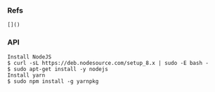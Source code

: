 ### Refs

    []()
     
### API

    Install NodeJS
    $ curl -sL https://deb.nodesource.com/setup_8.x | sudo -E bash -
    $ sudo apt-get install -y nodejs
    Install yarn
    $ sudo npm install -g yarnpkg
